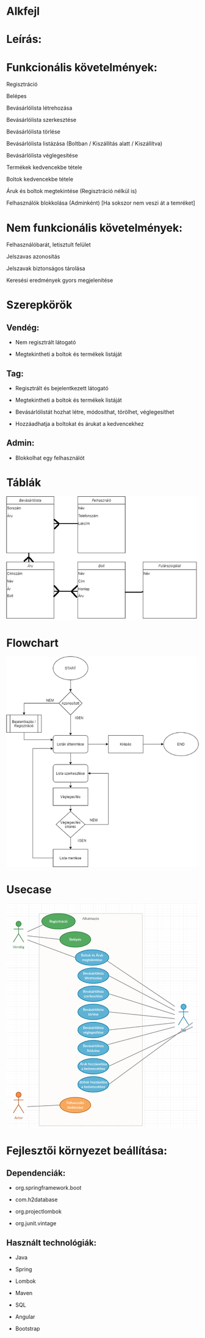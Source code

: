 # Alkfejl
# Leírás:


# Funkcionális követelmények:



 Regisztráció

 Belépes

 Bevásárlólista létrehozása

 Bevásárlólista szerkesztése

 Bevásárlólista törlése

 Bevásárlólista listázása (Boltban / Kiszállítás alatt / Kiszállítva)

 Bevásárlólista véglegesítése



Termékek kedvencekbe tétele

 Boltok kedvencekbe tétele



Áruk és boltok megtekintése (Regisztráció nélkül is)



Felhasználók blokkolása (Adminként) [Ha sokszor nem veszi át a temréket]





 # Nem funkcionális követelmények:


 Felhasználóbarát, letisztult felület

 Jelszavas azonosítás
 
 Jelszavak biztonságos tárolása

 Keresési eredmények gyors megjelenítése



# Szerepkörök


## Vendég: 
* Nem regisztrált látogató

* Megtekintheti a boltok és termékek listáját

## Tag: 
* Regisztrált és bejelentkezett látogató

* Megtekintheti a boltok és termékek listáját

* Bevásárlólistát hozhat létre, módosíthat, törölhet, véglegesíthet

* Hozzáadhatja a boltokat és árukat a kedvencekhez

## Admin:
* Blokkolhat egy felhasználót

# Táblák
![Image of Yaktocat](https://github.com/TheHagen98/Alkfejl/blob/master/vJPEG.jpg)

# Flowchart
![Image of Yaktocat](https://github.com/TheHagen98/Alkfejl/blob/master/flowchat.png)

# Usecase
![Image of Yaktocat](https://github.com/TheHagen98/Alkfejl/blob/master/Use-Case.png)

# Fejlesztői környezet beállítása:
## Dependenciák:

* org.springframework.boot

* com.h2database

* org.projectlombok

* org.junit.vintage

## Használt technológiák:

* Java

* Spring

* Lombok

* Maven

* SQL

* Angular

* Bootstrap


